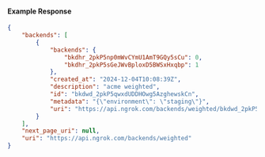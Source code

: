 <!-- Code generated for API Clients. DO NOT EDIT. -->

#### Example Response

```json
{
	"backends": [
		{
			"backends": {
				"bkdhr_2pkP5np0mWvCYmU1AmT9GQy5sCu": 0,
				"bkdhr_2pkP5sGeJWvBploxD5BWSxHxqbp": 1
			},
			"created_at": "2024-12-04T10:08:39Z",
			"description": "acme weighted",
			"id": "bkdwd_2pkP5qwxdUDDHOwg5AzghewskCn",
			"metadata": "{\"environment\": \"staging\"}",
			"uri": "https://api.ngrok.com/backends/weighted/bkdwd_2pkP5qwxdUDDHOwg5AzghewskCn"
		}
	],
	"next_page_uri": null,
	"uri": "https://api.ngrok.com/backends/weighted"
}
```
